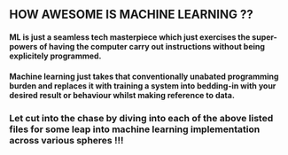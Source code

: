 ## HOW AWESOME IS MACHINE LEARNING ??


#### ML is just a seamless tech masterpiece which just exercises the super-powers of having the computer carry out instructions without being explicitely programmed. 


#### Machine learning just takes that conventionally unabated programming burden and replaces it with training a system into bedding-in with your desired result or behaviour whilst making reference to data.


### Let cut into the chase by diving into each of the above listed files for some leap into machine learning implementation across various spheres !!!
